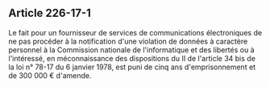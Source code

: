 Article 226-17-1
----
Le fait pour un fournisseur de services de communications électroniques de ne
pas procéder à la notification d'une violation de données à caractère personnel
à la Commission nationale de l'informatique et des libertés ou à l'intéressé, en
méconnaissance des dispositions du II de l'article 34 bis de la loi n° 78-17 du
6 janvier 1978, est puni de cinq ans d'emprisonnement et de 300 000 € d'amende.
